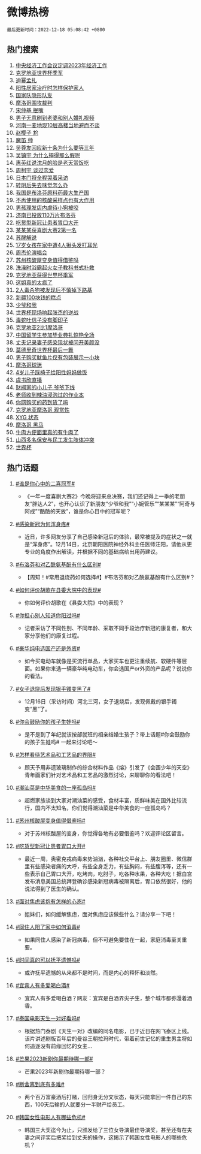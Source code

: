 # 微博热榜

`最后更新时间：2022-12-18 05:08:42 +0800`

## 热门搜索

1. [中央经济工作会议定调2023年经济工作](https://m.weibo.cn/search?containerid=100103type%3D1%26t%3D10%26q%3D%23%E4%B8%AD%E5%A4%AE%E7%BB%8F%E6%B5%8E%E5%B7%A5%E4%BD%9C%E4%BC%9A%E8%AE%AE%E5%AE%9A%E8%B0%832023%E5%B9%B4%E7%BB%8F%E6%B5%8E%E5%B7%A5%E4%BD%9C%23&stream_entry_id=51&isnewpage=1&extparam=seat%3D1%26pos%3D0%26c_type%3D51%26cate%3D10103%26dgr%3D0%26filter_type%3Drealtimehot%26display_time%3D1671311320%26pre_seqid%3D1671311320766021431108&luicode=10000011&lfid=106003type%253D25%2526t%253D3%2526disable_hot%253D1%2526filter_type%253Drealtimehot)
1. [克罗地亚世界杯季军](https://m.weibo.cn/search?containerid=100103type%3D1%26t%3D10%26q%3D%23%E5%85%8B%E7%BD%97%E5%9C%B0%E4%BA%9A%E4%B8%96%E7%95%8C%E6%9D%AF%E5%AD%A3%E5%86%9B%23&stream_entry_id=31&isnewpage=1&extparam=seat%3D1%26filter_type%3Drealtimehot%26c_type%3D31%26band_rank%3D1%26cate%3D5001%26dgr%3D0%26lcate%3D5001%26pos%3D0%26realpos%3D1%26q%3D%2523%25E5%2585%258B%25E7%25BD%2597%25E5%259C%25B0%25E4%25BA%259A%25E4%25B8%2596%25E7%2595%258C%25E6%259D%25AF%25E5%25AD%25A3%25E5%2586%259B%2523%26flag%3D16%26display_time%3D1671311320%26pre_seqid%3D1671311320766021431108&luicode=10000011&lfid=106003type%253D25%2526t%253D3%2526disable_hot%253D1%2526filter_type%253Drealtimehot)
1. [迪幂孟扎](https://m.weibo.cn/search?containerid=100103type%3D1%26t%3D10%26q%3D%E8%BF%AA%E5%B9%82%E5%AD%9F%E6%89%8E&stream_entry_id=31&isnewpage=1&extparam=seat%3D1%26filter_type%3Drealtimehot%26c_type%3D31%26band_rank%3D2%26cate%3D5001%26dgr%3D0%26lcate%3D5001%26pos%3D1%26realpos%3D2%26q%3D%25E8%25BF%25AA%25E5%25B9%2582%25E5%25AD%259F%25E6%2589%258E%26flag%3D16%26display_time%3D1671311320%26pre_seqid%3D1671311320766021431108&luicode=10000011&lfid=106003type%253D25%2526t%253D3%2526disable_hot%253D1%2526filter_type%253Drealtimehot)
1. [阳性居家治疗时怎样保护家人](https://m.weibo.cn/search?containerid=100103type%3D1%26t%3D10%26q%3D%23%E9%98%B3%E6%80%A7%E5%B1%85%E5%AE%B6%E6%B2%BB%E7%96%97%E6%97%B6%E6%80%8E%E6%A0%B7%E4%BF%9D%E6%8A%A4%E5%AE%B6%E4%BA%BA%23&stream_entry_id=31&isnewpage=1&extparam=seat%3D1%26filter_type%3Drealtimehot%26c_type%3D31%26band_rank%3D3%26cate%3D5001%26dgr%3D0%26lcate%3D5001%26pos%3D2%26realpos%3D3%26q%3D%2523%25E9%2598%25B3%25E6%2580%25A7%25E5%25B1%2585%25E5%25AE%25B6%25E6%25B2%25BB%25E7%2596%2597%25E6%2597%25B6%25E6%2580%258E%25E6%25A0%25B7%25E4%25BF%259D%25E6%258A%25A4%25E5%25AE%25B6%25E4%25BA%25BA%2523%26flag%3D0%26display_time%3D1671311320%26pre_seqid%3D1671311320766021431108&luicode=10000011&lfid=106003type%253D25%2526t%253D3%2526disable_hot%253D1%2526filter_type%253Drealtimehot)
1. [国家队隐形队友](https://m.weibo.cn/search?containerid=100103type%3D1%26t%3D10%26q%3D%23%E5%9B%BD%E5%AE%B6%E9%98%9F%E9%9A%90%E5%BD%A2%E9%98%9F%E5%8F%8B%23&stream_entry_id=31&isnewpage=1&extparam=seat%3D1%26filter_type%3Drealtimehot%26c_type%3D31%26band_rank%3D4%26cate%3D5001%26dgr%3D0%26lcate%3D5001%26pos%3D3%26topic_ad%3D1%26q%3D%2523%25E5%259B%25BD%25E5%25AE%25B6%25E9%2598%259F%25E9%259A%2590%25E5%25BD%25A2%25E9%2598%259F%25E5%258F%258B%2523%26adid%3D175313%26display_time%3D1671311320%26pre_seqid%3D1671311320766021431108&luicode=10000011&lfid=106003type%253D25%2526t%253D3%2526disable_hot%253D1%2526filter_type%253Drealtimehot)
1. [摩洛哥围攻裁判](https://m.weibo.cn/search?containerid=100103type%3D1%26t%3D10%26q%3D%E6%91%A9%E6%B4%9B%E5%93%A5%E5%9B%B4%E6%94%BB%E8%A3%81%E5%88%A4&stream_entry_id=31&isnewpage=1&extparam=seat%3D1%26filter_type%3Drealtimehot%26c_type%3D31%26band_rank%3D4%26cate%3D5001%26dgr%3D0%26lcate%3D5001%26pos%3D4%26realpos%3D4%26q%3D%25E6%2591%25A9%25E6%25B4%259B%25E5%2593%25A5%25E5%259B%25B4%25E6%2594%25BB%25E8%25A3%2581%25E5%2588%25A4%26flag%3D0%26display_time%3D1671311320%26pre_seqid%3D1671311320766021431108&luicode=10000011&lfid=106003type%253D25%2526t%253D3%2526disable_hot%253D1%2526filter_type%253Drealtimehot)
1. [宋仲基 抿嘴](https://m.weibo.cn/search?containerid=100103type%3D1%26t%3D10%26q%3D%E5%AE%8B%E4%BB%B2%E5%9F%BA+%E6%8A%BF%E5%98%B4&stream_entry_id=31&isnewpage=1&extparam=seat%3D1%26filter_type%3Drealtimehot%26c_type%3D31%26band_rank%3D5%26cate%3D5001%26dgr%3D0%26lcate%3D5001%26pos%3D5%26realpos%3D5%26q%3D%25E5%25AE%258B%25E4%25BB%25B2%25E5%259F%25BA%2520%25E6%258A%25BF%25E5%2598%25B4%26flag%3D0%26display_time%3D1671311320%26pre_seqid%3D1671311320766021431108&luicode=10000011&lfid=106003type%253D25%2526t%253D3%2526disable_hot%253D1%2526filter_type%253Drealtimehot)
1. [男子无意刷到老婆和别人婚礼视频](https://m.weibo.cn/search?containerid=100103type%3D1%26t%3D10%26q%3D%23%E7%94%B7%E5%AD%90%E6%97%A0%E6%84%8F%E5%88%B7%E5%88%B0%E8%80%81%E5%A9%86%E5%92%8C%E5%88%AB%E4%BA%BA%E5%A9%9A%E7%A4%BC%E8%A7%86%E9%A2%91%23&stream_entry_id=31&isnewpage=1&extparam=seat%3D1%26filter_type%3Drealtimehot%26c_type%3D31%26band_rank%3D6%26cate%3D5001%26dgr%3D0%26lcate%3D5001%26pos%3D6%26realpos%3D6%26q%3D%2523%25E7%2594%25B7%25E5%25AD%2590%25E6%2597%25A0%25E6%2584%258F%25E5%2588%25B7%25E5%2588%25B0%25E8%2580%2581%25E5%25A9%2586%25E5%2592%258C%25E5%2588%25AB%25E4%25BA%25BA%25E5%25A9%259A%25E7%25A4%25BC%25E8%25A7%2586%25E9%25A2%2591%2523%26flag%3D0%26display_time%3D1671311320%26pre_seqid%3D1671311320766021431108&luicode=10000011&lfid=106003type%253D25%2526t%253D3%2526disable_hot%253D1%2526filter_type%253Drealtimehot)
1. [河南一麦地现10层高楼当地避而不谈](https://m.weibo.cn/search?containerid=100103type%3D1%26t%3D10%26q%3D%23%E6%B2%B3%E5%8D%97%E4%B8%80%E9%BA%A6%E5%9C%B0%E7%8E%B010%E5%B1%82%E9%AB%98%E6%A5%BC%E5%BD%93%E5%9C%B0%E9%81%BF%E8%80%8C%E4%B8%8D%E8%B0%88%23&stream_entry_id=31&isnewpage=1&extparam=seat%3D1%26filter_type%3Drealtimehot%26c_type%3D31%26band_rank%3D7%26cate%3D5001%26dgr%3D0%26lcate%3D5001%26pos%3D7%26realpos%3D7%26q%3D%2523%25E6%25B2%25B3%25E5%258D%2597%25E4%25B8%2580%25E9%25BA%25A6%25E5%259C%25B0%25E7%258E%25B010%25E5%25B1%2582%25E9%25AB%2598%25E6%25A5%25BC%25E5%25BD%2593%25E5%259C%25B0%25E9%2581%25BF%25E8%2580%258C%25E4%25B8%258D%25E8%25B0%2588%2523%26flag%3D0%26display_time%3D1671311320%26pre_seqid%3D1671311320766021431108&luicode=10000011&lfid=106003type%253D25%2526t%253D3%2526disable_hot%253D1%2526filter_type%253Drealtimehot)
1. [赵樱子 尬](https://m.weibo.cn/search?containerid=100103type%3D1%26t%3D10%26q%3D%E8%B5%B5%E6%A8%B1%E5%AD%90+%E5%B0%AC&stream_entry_id=31&isnewpage=1&extparam=seat%3D1%26filter_type%3Drealtimehot%26c_type%3D31%26band_rank%3D8%26cate%3D5001%26dgr%3D0%26lcate%3D5001%26pos%3D8%26realpos%3D8%26q%3D%25E8%25B5%25B5%25E6%25A8%25B1%25E5%25AD%2590%2520%25E5%25B0%25AC%26flag%3D16%26display_time%3D1671311320%26pre_seqid%3D1671311320766021431108&luicode=10000011&lfid=106003type%253D25%2526t%253D3%2526disable_hot%253D1%2526filter_type%253Drealtimehot)
1. [魔笛 帅](https://m.weibo.cn/search?containerid=100103type%3D1%26t%3D10%26q%3D%E9%AD%94%E7%AC%9B+%E5%B8%85&stream_entry_id=31&isnewpage=1&extparam=seat%3D1%26filter_type%3Drealtimehot%26c_type%3D31%26band_rank%3D9%26cate%3D5001%26dgr%3D0%26lcate%3D5001%26pos%3D9%26realpos%3D9%26q%3D%25E9%25AD%2594%25E7%25AC%259B%2520%25E5%25B8%2585%26flag%3D0%26display_time%3D1671311320%26pre_seqid%3D1671311320766021431108&luicode=10000011&lfid=106003type%253D25%2526t%253D3%2526disable_hot%253D1%2526filter_type%253Drealtimehot)
1. [吴尊友回应新十条为什么要等三年](https://m.weibo.cn/search?containerid=100103type%3D1%26t%3D10%26q%3D%23%E5%90%B4%E5%B0%8A%E5%8F%8B%E5%9B%9E%E5%BA%94%E6%96%B0%E5%8D%81%E6%9D%A1%E4%B8%BA%E4%BB%80%E4%B9%88%E8%A6%81%E7%AD%89%E4%B8%89%E5%B9%B4%23&stream_entry_id=31&isnewpage=1&extparam=seat%3D1%26filter_type%3Drealtimehot%26c_type%3D31%26band_rank%3D10%26cate%3D5001%26dgr%3D0%26lcate%3D5001%26pos%3D10%26realpos%3D10%26q%3D%2523%25E5%2590%25B4%25E5%25B0%258A%25E5%258F%258B%25E5%259B%259E%25E5%25BA%2594%25E6%2596%25B0%25E5%258D%2581%25E6%259D%25A1%25E4%25B8%25BA%25E4%25BB%2580%25E4%25B9%2588%25E8%25A6%2581%25E7%25AD%2589%25E4%25B8%2589%25E5%25B9%25B4%2523%26flag%3D0%26display_time%3D1671311320%26pre_seqid%3D1671311320766021431108&luicode=10000011&lfid=106003type%253D25%2526t%253D3%2526disable_hot%253D1%2526filter_type%253Drealtimehot)
1. [吴镇宇 为什么摔得那么假呢](https://m.weibo.cn/search?containerid=100103type%3D1%26t%3D10%26q%3D%E5%90%B4%E9%95%87%E5%AE%87+%E4%B8%BA%E4%BB%80%E4%B9%88%E6%91%94%E5%BE%97%E9%82%A3%E4%B9%88%E5%81%87%E5%91%A2&stream_entry_id=31&isnewpage=1&extparam=seat%3D1%26filter_type%3Drealtimehot%26c_type%3D31%26band_rank%3D11%26cate%3D5001%26dgr%3D0%26lcate%3D5001%26pos%3D11%26realpos%3D11%26q%3D%25E5%2590%25B4%25E9%2595%2587%25E5%25AE%2587%2520%25E4%25B8%25BA%25E4%25BB%2580%25E4%25B9%2588%25E6%2591%2594%25E5%25BE%2597%25E9%2582%25A3%25E4%25B9%2588%25E5%2581%2587%25E5%2591%25A2%26flag%3D0%26display_time%3D1671311320%26pre_seqid%3D1671311320766021431108&luicode=10000011&lfid=106003type%253D25%2526t%253D3%2526disable_hot%253D1%2526filter_type%253Drealtimehot)
1. [惠英红说沈月的脸是老天赏饭吃](https://m.weibo.cn/search?containerid=100103type%3D1%26t%3D10%26q%3D%23%E6%83%A0%E8%8B%B1%E7%BA%A2%E8%AF%B4%E6%B2%88%E6%9C%88%E7%9A%84%E8%84%B8%E6%98%AF%E8%80%81%E5%A4%A9%E8%B5%8F%E9%A5%AD%E5%90%83%23&stream_entry_id=31&isnewpage=1&extparam=seat%3D1%26filter_type%3Drealtimehot%26c_type%3D31%26band_rank%3D12%26cate%3D5001%26dgr%3D0%26lcate%3D5001%26pos%3D12%26realpos%3D12%26q%3D%2523%25E6%2583%25A0%25E8%258B%25B1%25E7%25BA%25A2%25E8%25AF%25B4%25E6%25B2%2588%25E6%259C%2588%25E7%259A%2584%25E8%2584%25B8%25E6%2598%25AF%25E8%2580%2581%25E5%25A4%25A9%25E8%25B5%258F%25E9%25A5%25AD%25E5%2590%2583%2523%26flag%3D0%26display_time%3D1671311320%26pre_seqid%3D1671311320766021431108&luicode=10000011&lfid=106003type%253D25%2526t%253D3%2526disable_hot%253D1%2526filter_type%253Drealtimehot)
1. [周柯宇 谈过恋爱](https://m.weibo.cn/search?containerid=100103type%3D1%26t%3D10%26q%3D%E5%91%A8%E6%9F%AF%E5%AE%87+%E8%B0%88%E8%BF%87%E6%81%8B%E7%88%B1&stream_entry_id=31&isnewpage=1&extparam=seat%3D1%26filter_type%3Drealtimehot%26c_type%3D31%26band_rank%3D13%26cate%3D5001%26dgr%3D0%26lcate%3D5001%26pos%3D13%26realpos%3D13%26q%3D%25E5%2591%25A8%25E6%259F%25AF%25E5%25AE%2587%2520%25E8%25B0%2588%25E8%25BF%2587%25E6%2581%258B%25E7%2588%25B1%26flag%3D0%26display_time%3D1671311320%26pre_seqid%3D1671311320766021431108&luicode=10000011&lfid=106003type%253D25%2526t%253D3%2526disable_hot%253D1%2526filter_type%253Drealtimehot)
1. [日本门将全程哭着采访](https://m.weibo.cn/search?containerid=100103type%3D1%26t%3D10%26q%3D%23%E6%97%A5%E6%9C%AC%E9%97%A8%E5%B0%86%E5%85%A8%E7%A8%8B%E5%93%AD%E7%9D%80%E9%87%87%E8%AE%BF%23&stream_entry_id=31&isnewpage=1&extparam=seat%3D1%26filter_type%3Drealtimehot%26c_type%3D31%26band_rank%3D14%26cate%3D5001%26dgr%3D0%26lcate%3D5001%26pos%3D14%26realpos%3D14%26q%3D%2523%25E6%2597%25A5%25E6%259C%25AC%25E9%2597%25A8%25E5%25B0%2586%25E5%2585%25A8%25E7%25A8%258B%25E5%2593%25AD%25E7%259D%2580%25E9%2587%2587%25E8%25AE%25BF%2523%26flag%3D0%26display_time%3D1671311320%26pre_seqid%3D1671311320766021431108&luicode=10000011&lfid=106003type%253D25%2526t%253D3%2526disable_hot%253D1%2526filter_type%253Drealtimehot)
1. [转阴后失去味觉怎么办](https://m.weibo.cn/search?containerid=100103type%3D1%26t%3D10%26q%3D%23%E8%BD%AC%E9%98%B4%E5%90%8E%E5%A4%B1%E5%8E%BB%E5%91%B3%E8%A7%89%E6%80%8E%E4%B9%88%E5%8A%9E%23&stream_entry_id=31&isnewpage=1&extparam=seat%3D1%26filter_type%3Drealtimehot%26c_type%3D31%26band_rank%3D15%26cate%3D5001%26dgr%3D0%26lcate%3D5001%26pos%3D15%26realpos%3D15%26q%3D%2523%25E8%25BD%25AC%25E9%2598%25B4%25E5%2590%258E%25E5%25A4%25B1%25E5%258E%25BB%25E5%2591%25B3%25E8%25A7%2589%25E6%2580%258E%25E4%25B9%2588%25E5%258A%259E%2523%26flag%3D2%26display_time%3D1671311320%26pre_seqid%3D1671311320766021431108&luicode=10000011&lfid=106003type%253D25%2526t%253D3%2526disable_hot%253D1%2526filter_type%253Drealtimehot)
1. [我国是布洛芬原料药最大生产国](https://m.weibo.cn/search?containerid=100103type%3D1%26t%3D10%26q%3D%23%E6%88%91%E5%9B%BD%E6%98%AF%E5%B8%83%E6%B4%9B%E8%8A%AC%E5%8E%9F%E6%96%99%E8%8D%AF%E6%9C%80%E5%A4%A7%E7%94%9F%E4%BA%A7%E5%9B%BD%23&stream_entry_id=31&isnewpage=1&extparam=seat%3D1%26filter_type%3Drealtimehot%26c_type%3D31%26band_rank%3D16%26cate%3D5001%26dgr%3D0%26lcate%3D5001%26pos%3D16%26realpos%3D16%26q%3D%2523%25E6%2588%2591%25E5%259B%25BD%25E6%2598%25AF%25E5%25B8%2583%25E6%25B4%259B%25E8%258A%25AC%25E5%258E%259F%25E6%2596%2599%25E8%258D%25AF%25E6%259C%2580%25E5%25A4%25A7%25E7%2594%259F%25E4%25BA%25A7%25E5%259B%25BD%2523%26flag%3D0%26display_time%3D1671311320%26pre_seqid%3D1671311320766021431108&luicode=10000011&lfid=106003type%253D25%2526t%253D3%2526disable_hot%253D1%2526filter_type%253Drealtimehot)
1. [不再使用的核酸采样点也有大作用](https://m.weibo.cn/search?containerid=100103type%3D1%26t%3D10%26q%3D%23%E4%B8%8D%E5%86%8D%E4%BD%BF%E7%94%A8%E7%9A%84%E6%A0%B8%E9%85%B8%E9%87%87%E6%A0%B7%E7%82%B9%E4%B9%9F%E6%9C%89%E5%A4%A7%E4%BD%9C%E7%94%A8%23&stream_entry_id=31&isnewpage=1&extparam=seat%3D1%26filter_type%3Drealtimehot%26c_type%3D31%26band_rank%3D17%26cate%3D5001%26dgr%3D0%26lcate%3D5001%26pos%3D17%26realpos%3D17%26q%3D%2523%25E4%25B8%258D%25E5%2586%258D%25E4%25BD%25BF%25E7%2594%25A8%25E7%259A%2584%25E6%25A0%25B8%25E9%2585%25B8%25E9%2587%2587%25E6%25A0%25B7%25E7%2582%25B9%25E4%25B9%259F%25E6%259C%2589%25E5%25A4%25A7%25E4%25BD%259C%25E7%2594%25A8%2523%26flag%3D0%26display_time%3D1671311320%26pre_seqid%3D1671311320766021431108&luicode=10000011&lfid=106003type%253D25%2526t%253D3%2526disable_hot%253D1%2526filter_type%253Drealtimehot)
1. [男孩理发店内虐待小狗被咬](https://m.weibo.cn/search?containerid=100103type%3D1%26t%3D10%26q%3D%23%E7%94%B7%E5%AD%A9%E7%90%86%E5%8F%91%E5%BA%97%E5%86%85%E8%99%90%E5%BE%85%E5%B0%8F%E7%8B%97%E8%A2%AB%E5%92%AC%23&stream_entry_id=31&isnewpage=1&extparam=seat%3D1%26filter_type%3Drealtimehot%26c_type%3D31%26band_rank%3D18%26cate%3D5001%26dgr%3D0%26lcate%3D5001%26pos%3D18%26realpos%3D18%26q%3D%2523%25E7%2594%25B7%25E5%25AD%25A9%25E7%2590%2586%25E5%258F%2591%25E5%25BA%2597%25E5%2586%2585%25E8%2599%2590%25E5%25BE%2585%25E5%25B0%258F%25E7%258B%2597%25E8%25A2%25AB%25E5%2592%25AC%2523%26flag%3D0%26display_time%3D1671311320%26pre_seqid%3D1671311320766021431108&luicode=10000011&lfid=106003type%253D25%2526t%253D3%2526disable_hot%253D1%2526filter_type%253Drealtimehot)
1. [济南已投放110万片布洛芬](https://m.weibo.cn/search?containerid=100103type%3D1%26t%3D10%26q%3D%23%E6%B5%8E%E5%8D%97%E5%B7%B2%E6%8A%95%E6%94%BE110%E4%B8%87%E7%89%87%E5%B8%83%E6%B4%9B%E8%8A%AC%23&stream_entry_id=31&isnewpage=1&extparam=seat%3D1%26filter_type%3Drealtimehot%26c_type%3D31%26band_rank%3D19%26cate%3D5001%26dgr%3D0%26lcate%3D5001%26pos%3D19%26realpos%3D19%26q%3D%2523%25E6%25B5%258E%25E5%258D%2597%25E5%25B7%25B2%25E6%258A%2595%25E6%2594%25BE110%25E4%25B8%2587%25E7%2589%2587%25E5%25B8%2583%25E6%25B4%259B%25E8%258A%25AC%2523%26flag%3D0%26display_time%3D1671311320%26pre_seqid%3D1671311320766021431108&luicode=10000011&lfid=106003type%253D25%2526t%253D3%2526disable_hot%253D1%2526filter_type%253Drealtimehot)
1. [吃货型新冠让患者胃口大开](https://m.weibo.cn/search?containerid=100103type%3D1%26t%3D10%26q%3D%23%E5%90%83%E8%B4%A7%E5%9E%8B%E6%96%B0%E5%86%A0%E8%AE%A9%E6%82%A3%E8%80%85%E8%83%83%E5%8F%A3%E5%A4%A7%E5%BC%80%23&stream_entry_id=31&isnewpage=1&extparam=seat%3D1%26filter_type%3Drealtimehot%26c_type%3D31%26band_rank%3D20%26cate%3D5001%26dgr%3D0%26lcate%3D5001%26pos%3D20%26realpos%3D20%26q%3D%2523%25E5%2590%2583%25E8%25B4%25A7%25E5%259E%258B%25E6%2596%25B0%25E5%2586%25A0%25E8%25AE%25A9%25E6%2582%25A3%25E8%2580%2585%25E8%2583%2583%25E5%258F%25A3%25E5%25A4%25A7%25E5%25BC%2580%2523%26flag%3D1%26display_time%3D1671311320%26pre_seqid%3D1671311320766021431108&luicode=10000011&lfid=106003type%253D25%2526t%253D3%2526disable_hot%253D1%2526filter_type%253Drealtimehot)
1. [某某某获喜剧大赛2第一名](https://m.weibo.cn/search?containerid=100103type%3D1%26t%3D10%26q%3D%23%E6%9F%90%E6%9F%90%E6%9F%90%E8%8E%B7%E5%96%9C%E5%89%A7%E5%A4%A7%E8%B5%9B2%E7%AC%AC%E4%B8%80%E5%90%8D%23&stream_entry_id=31&isnewpage=1&extparam=seat%3D1%26filter_type%3Drealtimehot%26c_type%3D31%26band_rank%3D21%26cate%3D5001%26dgr%3D0%26lcate%3D5001%26pos%3D21%26realpos%3D21%26q%3D%2523%25E6%259F%2590%25E6%259F%2590%25E6%259F%2590%25E8%258E%25B7%25E5%2596%259C%25E5%2589%25A7%25E5%25A4%25A7%25E8%25B5%259B2%25E7%25AC%25AC%25E4%25B8%2580%25E5%2590%258D%2523%26flag%3D0%26display_time%3D1671311320%26pre_seqid%3D1671311320766021431108&luicode=10000011&lfid=106003type%253D25%2526t%253D3%2526disable_hot%253D1%2526filter_type%253Drealtimehot)
1. [苏醒解说](https://m.weibo.cn/search?containerid=100103type%3D1%26t%3D10%26q%3D%E8%8B%8F%E9%86%92%E8%A7%A3%E8%AF%B4&stream_entry_id=31&isnewpage=1&extparam=seat%3D1%26filter_type%3Drealtimehot%26c_type%3D31%26band_rank%3D22%26cate%3D5001%26dgr%3D0%26lcate%3D5001%26pos%3D22%26realpos%3D22%26q%3D%25E8%258B%258F%25E9%2586%2592%25E8%25A7%25A3%25E8%25AF%25B4%26flag%3D0%26display_time%3D1671311320%26pre_seqid%3D1671311320766021431108&luicode=10000011&lfid=106003type%253D25%2526t%253D3%2526disable_hot%253D1%2526filter_type%253Drealtimehot)
1. [17岁女孩在家中遭4人揪头发打耳光](https://m.weibo.cn/search?containerid=100103type%3D1%26t%3D10%26q%3D%2317%E5%B2%81%E5%A5%B3%E5%AD%A9%E5%9C%A8%E5%AE%B6%E4%B8%AD%E9%81%AD4%E4%BA%BA%E6%8F%AA%E5%A4%B4%E5%8F%91%E6%89%93%E8%80%B3%E5%85%89%23&stream_entry_id=31&isnewpage=1&extparam=seat%3D1%26filter_type%3Drealtimehot%26c_type%3D31%26band_rank%3D23%26cate%3D5001%26dgr%3D0%26lcate%3D5001%26pos%3D23%26realpos%3D23%26q%3D%252317%25E5%25B2%2581%25E5%25A5%25B3%25E5%25AD%25A9%25E5%259C%25A8%25E5%25AE%25B6%25E4%25B8%25AD%25E9%2581%25AD4%25E4%25BA%25BA%25E6%258F%25AA%25E5%25A4%25B4%25E5%258F%2591%25E6%2589%2593%25E8%2580%25B3%25E5%2585%2589%2523%26flag%3D0%26display_time%3D1671311320%26pre_seqid%3D1671311320766021431108&luicode=10000011&lfid=106003type%253D25%2526t%253D3%2526disable_hot%253D1%2526filter_type%253Drealtimehot)
1. [周杰伦演唱会](https://m.weibo.cn/search?containerid=100103type%3D1%26t%3D10%26q%3D%23%E5%91%A8%E6%9D%B0%E4%BC%A6%E6%BC%94%E5%94%B1%E4%BC%9A%23&stream_entry_id=31&isnewpage=1&extparam=seat%3D1%26filter_type%3Drealtimehot%26c_type%3D31%26band_rank%3D24%26cate%3D5001%26dgr%3D0%26lcate%3D5001%26pos%3D24%26realpos%3D24%26q%3D%2523%25E5%2591%25A8%25E6%259D%25B0%25E4%25BC%25A6%25E6%25BC%2594%25E5%2594%25B1%25E4%25BC%259A%2523%26flag%3D0%26display_time%3D1671311320%26pre_seqid%3D1671311320766021431108&luicode=10000011&lfid=106003type%253D25%2526t%253D3%2526disable_hot%253D1%2526filter_type%253Drealtimehot)
1. [苏州核酸屋变身值得借鉴吗](https://m.weibo.cn/search?containerid=100103type%3D1%26t%3D10%26q%3D%23%E8%8B%8F%E5%B7%9E%E6%A0%B8%E9%85%B8%E5%B1%8B%E5%8F%98%E8%BA%AB%E5%80%BC%E5%BE%97%E5%80%9F%E9%89%B4%E5%90%97%23&stream_entry_id=31&isnewpage=1&extparam=seat%3D1%26filter_type%3Drealtimehot%26c_type%3D31%26band_rank%3D25%26cate%3D5001%26dgr%3D0%26lcate%3D5001%26pos%3D25%26realpos%3D25%26q%3D%2523%25E8%258B%258F%25E5%25B7%259E%25E6%25A0%25B8%25E9%2585%25B8%25E5%25B1%258B%25E5%258F%2598%25E8%25BA%25AB%25E5%2580%25BC%25E5%25BE%2597%25E5%2580%259F%25E9%2589%25B4%25E5%2590%2597%2523%26flag%3D0%26display_time%3D1671311320%26pre_seqid%3D1671311320766021431108&luicode=10000011&lfid=106003type%253D25%2526t%253D3%2526disable_hot%253D1%2526filter_type%253Drealtimehot)
1. [洗澡时浴霸起火女子教科书式扑救](https://m.weibo.cn/search?containerid=100103type%3D1%26t%3D10%26q%3D%23%E6%B4%97%E6%BE%A1%E6%97%B6%E6%B5%B4%E9%9C%B8%E8%B5%B7%E7%81%AB%E5%A5%B3%E5%AD%90%E6%95%99%E7%A7%91%E4%B9%A6%E5%BC%8F%E6%89%91%E6%95%91%23&stream_entry_id=31&isnewpage=1&extparam=seat%3D1%26filter_type%3Drealtimehot%26c_type%3D31%26band_rank%3D26%26cate%3D5001%26dgr%3D0%26lcate%3D5001%26pos%3D26%26realpos%3D26%26q%3D%2523%25E6%25B4%2597%25E6%25BE%25A1%25E6%2597%25B6%25E6%25B5%25B4%25E9%259C%25B8%25E8%25B5%25B7%25E7%2581%25AB%25E5%25A5%25B3%25E5%25AD%2590%25E6%2595%2599%25E7%25A7%2591%25E4%25B9%25A6%25E5%25BC%258F%25E6%2589%2591%25E6%2595%2591%2523%26flag%3D0%26display_time%3D1671311320%26pre_seqid%3D1671311320766021431108&luicode=10000011&lfid=106003type%253D25%2526t%253D3%2526disable_hot%253D1%2526filter_type%253Drealtimehot)
1. [克罗地亚获得世界杯季军](https://m.weibo.cn/search?containerid=100103type%3D1%26t%3D10%26q%3D%23%E5%85%8B%E7%BD%97%E5%9C%B0%E4%BA%9A%E8%8E%B7%E5%BE%97%E4%B8%96%E7%95%8C%E6%9D%AF%E5%AD%A3%E5%86%9B%23&stream_entry_id=31&isnewpage=1&extparam=seat%3D1%26filter_type%3Drealtimehot%26c_type%3D31%26band_rank%3D27%26cate%3D5001%26dgr%3D0%26lcate%3D5001%26pos%3D27%26realpos%3D27%26q%3D%2523%25E5%2585%258B%25E7%25BD%2597%25E5%259C%25B0%25E4%25BA%259A%25E8%258E%25B7%25E5%25BE%2597%25E4%25B8%2596%25E7%2595%258C%25E6%259D%25AF%25E5%25AD%25A3%25E5%2586%259B%2523%26flag%3D0%26display_time%3D1671311320%26pre_seqid%3D1671311320766021431108&luicode=10000011&lfid=106003type%253D25%2526t%253D3%2526disable_hot%253D1%2526filter_type%253Drealtimehot)
1. [这姐真的太疯了](https://m.weibo.cn/search?containerid=100103type%3D1%26t%3D10%26q%3D%E8%BF%99%E5%A7%90%E7%9C%9F%E7%9A%84%E5%A4%AA%E7%96%AF%E4%BA%86&stream_entry_id=31&isnewpage=1&extparam=seat%3D1%26filter_type%3Drealtimehot%26c_type%3D31%26band_rank%3D28%26cate%3D5001%26dgr%3D0%26lcate%3D5001%26pos%3D28%26realpos%3D28%26q%3D%25E8%25BF%2599%25E5%25A7%2590%25E7%259C%259F%25E7%259A%2584%25E5%25A4%25AA%25E7%2596%25AF%25E4%25BA%2586%26flag%3D0%26display_time%3D1671311320%26pre_seqid%3D1671311320766021431108&luicode=10000011&lfid=106003type%253D25%2526t%253D3%2526disable_hot%253D1%2526filter_type%253Drealtimehot)
1. [2人毒杀狗被发现后不慎掉下路基](https://m.weibo.cn/search?containerid=100103type%3D1%26t%3D10%26q%3D%232%E4%BA%BA%E6%AF%92%E6%9D%80%E7%8B%97%E8%A2%AB%E5%8F%91%E7%8E%B0%E5%90%8E%E4%B8%8D%E6%85%8E%E6%8E%89%E4%B8%8B%E8%B7%AF%E5%9F%BA%23&stream_entry_id=31&isnewpage=1&extparam=seat%3D1%26filter_type%3Drealtimehot%26c_type%3D31%26band_rank%3D29%26cate%3D5001%26dgr%3D0%26lcate%3D5001%26pos%3D29%26realpos%3D29%26q%3D%25232%25E4%25BA%25BA%25E6%25AF%2592%25E6%259D%2580%25E7%258B%2597%25E8%25A2%25AB%25E5%258F%2591%25E7%258E%25B0%25E5%2590%258E%25E4%25B8%258D%25E6%2585%258E%25E6%258E%2589%25E4%25B8%258B%25E8%25B7%25AF%25E5%259F%25BA%2523%26flag%3D0%26display_time%3D1671311320%26pre_seqid%3D1671311320766021431108&luicode=10000011&lfid=106003type%253D25%2526t%253D3%2526disable_hot%253D1%2526filter_type%253Drealtimehot)
1. [新疆100块钱的糕点](https://m.weibo.cn/search?containerid=100103type%3D1%26t%3D10%26q%3D%23%E6%96%B0%E7%96%86100%E5%9D%97%E9%92%B1%E7%9A%84%E7%B3%95%E7%82%B9%23&stream_entry_id=31&isnewpage=1&extparam=seat%3D1%26filter_type%3Drealtimehot%26c_type%3D31%26band_rank%3D30%26cate%3D5001%26dgr%3D0%26lcate%3D5001%26pos%3D30%26realpos%3D30%26q%3D%2523%25E6%2596%25B0%25E7%2596%2586100%25E5%259D%2597%25E9%2592%25B1%25E7%259A%2584%25E7%25B3%2595%25E7%2582%25B9%2523%26flag%3D0%26display_time%3D1671311320%26pre_seqid%3D1671311320766021431108&luicode=10000011&lfid=106003type%253D25%2526t%253D3%2526disable_hot%253D1%2526filter_type%253Drealtimehot)
1. [少爷和我](https://m.weibo.cn/search?containerid=100103type%3D1%26t%3D10%26q%3D%23%E5%B0%91%E7%88%B7%E5%92%8C%E6%88%91%23&stream_entry_id=31&isnewpage=1&extparam=seat%3D1%26filter_type%3Drealtimehot%26c_type%3D31%26band_rank%3D31%26cate%3D5001%26dgr%3D0%26lcate%3D5001%26pos%3D31%26realpos%3D31%26q%3D%2523%25E5%25B0%2591%25E7%2588%25B7%25E5%2592%258C%25E6%2588%2591%2523%26flag%3D0%26display_time%3D1671311320%26pre_seqid%3D1671311320766021431108&luicode=10000011&lfid=106003type%253D25%2526t%253D3%2526disable_hot%253D1%2526filter_type%253Drealtimehot)
1. [世界杯现场响起张杰的逆战](https://m.weibo.cn/search?containerid=100103type%3D1%26t%3D10%26q%3D%23%E4%B8%96%E7%95%8C%E6%9D%AF%E7%8E%B0%E5%9C%BA%E5%93%8D%E8%B5%B7%E5%BC%A0%E6%9D%B0%E7%9A%84%E9%80%86%E6%88%98%23&stream_entry_id=31&isnewpage=1&extparam=seat%3D1%26filter_type%3Drealtimehot%26c_type%3D31%26band_rank%3D32%26cate%3D5001%26dgr%3D0%26lcate%3D5001%26pos%3D32%26realpos%3D32%26q%3D%2523%25E4%25B8%2596%25E7%2595%258C%25E6%259D%25AF%25E7%258E%25B0%25E5%259C%25BA%25E5%2593%258D%25E8%25B5%25B7%25E5%25BC%25A0%25E6%259D%25B0%25E7%259A%2584%25E9%2580%2586%25E6%2588%2598%2523%26flag%3D0%26display_time%3D1671311320%26pre_seqid%3D1671311320766021431108&luicode=10000011&lfid=106003type%253D25%2526t%253D3%2526disable_hot%253D1%2526filter_type%253Drealtimehot)
1. [毒蛇吐信子没有脚印子](https://m.weibo.cn/search?containerid=100103type%3D1%26t%3D10%26q%3D%23%E6%AF%92%E8%9B%87%E5%90%90%E4%BF%A1%E5%AD%90%E6%B2%A1%E6%9C%89%E8%84%9A%E5%8D%B0%E5%AD%90%23&stream_entry_id=31&isnewpage=1&extparam=seat%3D1%26filter_type%3Drealtimehot%26c_type%3D31%26band_rank%3D33%26cate%3D5001%26dgr%3D0%26lcate%3D5001%26pos%3D33%26realpos%3D33%26q%3D%2523%25E6%25AF%2592%25E8%259B%2587%25E5%2590%2590%25E4%25BF%25A1%25E5%25AD%2590%25E6%25B2%25A1%25E6%259C%2589%25E8%2584%259A%25E5%258D%25B0%25E5%25AD%2590%2523%26flag%3D0%26display_time%3D1671311320%26pre_seqid%3D1671311320766021431108&luicode=10000011&lfid=106003type%253D25%2526t%253D3%2526disable_hot%253D1%2526filter_type%253Drealtimehot)
1. [克罗地亚2比1摩洛哥](https://m.weibo.cn/search?containerid=100103type%3D1%26t%3D10%26q%3D%23%E5%85%8B%E7%BD%97%E5%9C%B0%E4%BA%9A2%E6%AF%941%E6%91%A9%E6%B4%9B%E5%93%A5%23&stream_entry_id=31&isnewpage=1&extparam=seat%3D1%26filter_type%3Drealtimehot%26c_type%3D31%26band_rank%3D34%26cate%3D5001%26dgr%3D0%26lcate%3D5001%26pos%3D34%26realpos%3D34%26q%3D%2523%25E5%2585%258B%25E7%25BD%2597%25E5%259C%25B0%25E4%25BA%259A2%25E6%25AF%25941%25E6%2591%25A9%25E6%25B4%259B%25E5%2593%25A5%2523%26flag%3D0%26display_time%3D1671311320%26pre_seqid%3D1671311320766021431108&luicode=10000011&lfid=106003type%253D25%2526t%253D3%2526disable_hot%253D1%2526filter_type%253Drealtimehot)
1. [中国留学生参加毕业典礼惊艳全场](https://m.weibo.cn/search?containerid=100103type%3D1%26t%3D10%26q%3D%23%E4%B8%AD%E5%9B%BD%E7%95%99%E5%AD%A6%E7%94%9F%E5%8F%82%E5%8A%A0%E6%AF%95%E4%B8%9A%E5%85%B8%E7%A4%BC%E6%83%8A%E8%89%B3%E5%85%A8%E5%9C%BA%23&stream_entry_id=31&isnewpage=1&extparam=seat%3D1%26filter_type%3Drealtimehot%26c_type%3D31%26band_rank%3D35%26cate%3D5001%26dgr%3D0%26lcate%3D5001%26pos%3D35%26realpos%3D35%26q%3D%2523%25E4%25B8%25AD%25E5%259B%25BD%25E7%2595%2599%25E5%25AD%25A6%25E7%2594%259F%25E5%258F%2582%25E5%258A%25A0%25E6%25AF%2595%25E4%25B8%259A%25E5%2585%25B8%25E7%25A4%25BC%25E6%2583%258A%25E8%2589%25B3%25E5%2585%25A8%25E5%259C%25BA%2523%26flag%3D0%26display_time%3D1671311320%26pre_seqid%3D1671311320766021431108&luicode=10000011&lfid=106003type%253D25%2526t%253D3%2526disable_hot%253D1%2526filter_type%253Drealtimehot)
1. [丈夫记录妻子感染现状被问开美颜没](https://m.weibo.cn/search?containerid=100103type%3D1%26t%3D10%26q%3D%23%E4%B8%88%E5%A4%AB%E8%AE%B0%E5%BD%95%E5%A6%BB%E5%AD%90%E6%84%9F%E6%9F%93%E7%8E%B0%E7%8A%B6%E8%A2%AB%E9%97%AE%E5%BC%80%E7%BE%8E%E9%A2%9C%E6%B2%A1%23&stream_entry_id=31&isnewpage=1&extparam=seat%3D1%26filter_type%3Drealtimehot%26c_type%3D31%26band_rank%3D36%26cate%3D5001%26dgr%3D0%26lcate%3D5001%26pos%3D36%26realpos%3D36%26q%3D%2523%25E4%25B8%2588%25E5%25A4%25AB%25E8%25AE%25B0%25E5%25BD%2595%25E5%25A6%25BB%25E5%25AD%2590%25E6%2584%259F%25E6%259F%2593%25E7%258E%25B0%25E7%258A%25B6%25E8%25A2%25AB%25E9%2597%25AE%25E5%25BC%2580%25E7%25BE%258E%25E9%25A2%259C%25E6%25B2%25A1%2523%26flag%3D0%26display_time%3D1671311320%26pre_seqid%3D1671311320766021431108&luicode=10000011&lfid=106003type%253D25%2526t%253D3%2526disable_hot%253D1%2526filter_type%253Drealtimehot)
1. [莫德里奇世界杯最后一舞](https://m.weibo.cn/search?containerid=100103type%3D1%26t%3D10%26q%3D%23%E8%8E%AB%E5%BE%B7%E9%87%8C%E5%A5%87%E4%B8%96%E7%95%8C%E6%9D%AF%E6%9C%80%E5%90%8E%E4%B8%80%E8%88%9E%23&stream_entry_id=31&isnewpage=1&extparam=seat%3D1%26filter_type%3Drealtimehot%26c_type%3D31%26band_rank%3D37%26cate%3D5001%26dgr%3D0%26lcate%3D5001%26pos%3D37%26realpos%3D37%26q%3D%2523%25E8%258E%25AB%25E5%25BE%25B7%25E9%2587%258C%25E5%25A5%2587%25E4%25B8%2596%25E7%2595%258C%25E6%259D%25AF%25E6%259C%2580%25E5%2590%258E%25E4%25B8%2580%25E8%2588%259E%2523%26flag%3D0%26display_time%3D1671311320%26pre_seqid%3D1671311320766021431108&luicode=10000011&lfid=106003type%253D25%2526t%253D3%2526disable_hot%253D1%2526filter_type%253Drealtimehot)
1. [男子购买鱿鱼片仅有包装展示一小块](https://m.weibo.cn/search?containerid=100103type%3D1%26t%3D10%26q%3D%23%E7%94%B7%E5%AD%90%E8%B4%AD%E4%B9%B0%E9%B1%BF%E9%B1%BC%E7%89%87%E4%BB%85%E6%9C%89%E5%8C%85%E8%A3%85%E5%B1%95%E7%A4%BA%E4%B8%80%E5%B0%8F%E5%9D%97%23&stream_entry_id=31&isnewpage=1&extparam=seat%3D1%26filter_type%3Drealtimehot%26c_type%3D31%26band_rank%3D38%26cate%3D5001%26dgr%3D0%26lcate%3D5001%26pos%3D38%26realpos%3D38%26q%3D%2523%25E7%2594%25B7%25E5%25AD%2590%25E8%25B4%25AD%25E4%25B9%25B0%25E9%25B1%25BF%25E9%25B1%25BC%25E7%2589%2587%25E4%25BB%2585%25E6%259C%2589%25E5%258C%2585%25E8%25A3%2585%25E5%25B1%2595%25E7%25A4%25BA%25E4%25B8%2580%25E5%25B0%258F%25E5%259D%2597%2523%26flag%3D0%26display_time%3D1671311320%26pre_seqid%3D1671311320766021431108&luicode=10000011&lfid=106003type%253D25%2526t%253D3%2526disable_hot%253D1%2526filter_type%253Drealtimehot)
1. [摩洛哥球迷](https://m.weibo.cn/search?containerid=100103type%3D1%26t%3D10%26q%3D%23%E6%91%A9%E6%B4%9B%E5%93%A5%E7%90%83%E8%BF%B7%23&stream_entry_id=31&isnewpage=1&extparam=seat%3D1%26filter_type%3Drealtimehot%26c_type%3D31%26band_rank%3D39%26cate%3D5001%26dgr%3D0%26lcate%3D5001%26pos%3D39%26realpos%3D39%26q%3D%2523%25E6%2591%25A9%25E6%25B4%259B%25E5%2593%25A5%25E7%2590%2583%25E8%25BF%25B7%2523%26flag%3D0%26display_time%3D1671311320%26pre_seqid%3D1671311320766021431108&luicode=10000011&lfid=106003type%253D25%2526t%253D3%2526disable_hot%253D1%2526filter_type%253Drealtimehot)
1. [4岁儿子踩椅子给阳性妈妈做饭](https://m.weibo.cn/search?containerid=100103type%3D1%26t%3D10%26q%3D%234%E5%B2%81%E5%84%BF%E5%AD%90%E8%B8%A9%E6%A4%85%E5%AD%90%E7%BB%99%E9%98%B3%E6%80%A7%E5%A6%88%E5%A6%88%E5%81%9A%E9%A5%AD%23&stream_entry_id=31&isnewpage=1&extparam=seat%3D1%26filter_type%3Drealtimehot%26c_type%3D31%26band_rank%3D40%26cate%3D5001%26dgr%3D0%26lcate%3D5001%26pos%3D40%26realpos%3D40%26q%3D%25234%25E5%25B2%2581%25E5%2584%25BF%25E5%25AD%2590%25E8%25B8%25A9%25E6%25A4%2585%25E5%25AD%2590%25E7%25BB%2599%25E9%2598%25B3%25E6%2580%25A7%25E5%25A6%2588%25E5%25A6%2588%25E5%2581%259A%25E9%25A5%25AD%2523%26flag%3D0%26display_time%3D1671311320%26pre_seqid%3D1671311320766021431108&luicode=10000011&lfid=106003type%253D25%2526t%253D3%2526disable_hot%253D1%2526filter_type%253Drealtimehot)
1. [虞书欣直播](https://m.weibo.cn/search?containerid=100103type%3D1%26t%3D10%26q%3D%23%E8%99%9E%E4%B9%A6%E6%AC%A3%E7%9B%B4%E6%92%AD%23&stream_entry_id=31&isnewpage=1&extparam=seat%3D1%26filter_type%3Drealtimehot%26c_type%3D31%26band_rank%3D41%26cate%3D5001%26dgr%3D0%26lcate%3D5001%26pos%3D41%26realpos%3D41%26q%3D%2523%25E8%2599%259E%25E4%25B9%25A6%25E6%25AC%25A3%25E7%259B%25B4%25E6%2592%25AD%2523%26flag%3D0%26display_time%3D1671311320%26pre_seqid%3D1671311320766021431108&luicode=10000011&lfid=106003type%253D25%2526t%253D3%2526disable_hot%253D1%2526filter_type%253Drealtimehot)
1. [财阀家的小儿子 爷爷下线](https://m.weibo.cn/search?containerid=100103type%3D1%26t%3D10%26q%3D%E8%B4%A2%E9%98%80%E5%AE%B6%E7%9A%84%E5%B0%8F%E5%84%BF%E5%AD%90+%E7%88%B7%E7%88%B7%E4%B8%8B%E7%BA%BF&stream_entry_id=31&isnewpage=1&extparam=seat%3D1%26filter_type%3Drealtimehot%26c_type%3D31%26band_rank%3D42%26cate%3D5001%26dgr%3D0%26lcate%3D5001%26pos%3D42%26realpos%3D42%26q%3D%25E8%25B4%25A2%25E9%2598%2580%25E5%25AE%25B6%25E7%259A%2584%25E5%25B0%258F%25E5%2584%25BF%25E5%25AD%2590%2520%25E7%2588%25B7%25E7%2588%25B7%25E4%25B8%258B%25E7%25BA%25BF%26flag%3D0%26display_time%3D1671311320%26pre_seqid%3D1671311320766021431108&luicode=10000011&lfid=106003type%253D25%2526t%253D3%2526disable_hot%253D1%2526filter_type%253Drealtimehot)
1. [老师收到辣油浸泡过的作业本](https://m.weibo.cn/search?containerid=100103type%3D1%26t%3D10%26q%3D%23%E8%80%81%E5%B8%88%E6%94%B6%E5%88%B0%E8%BE%A3%E6%B2%B9%E6%B5%B8%E6%B3%A1%E8%BF%87%E7%9A%84%E4%BD%9C%E4%B8%9A%E6%9C%AC%23&stream_entry_id=31&isnewpage=1&extparam=seat%3D1%26filter_type%3Drealtimehot%26c_type%3D31%26band_rank%3D43%26cate%3D5001%26dgr%3D0%26lcate%3D5001%26pos%3D43%26realpos%3D43%26q%3D%2523%25E8%2580%2581%25E5%25B8%2588%25E6%2594%25B6%25E5%2588%25B0%25E8%25BE%25A3%25E6%25B2%25B9%25E6%25B5%25B8%25E6%25B3%25A1%25E8%25BF%2587%25E7%259A%2584%25E4%25BD%259C%25E4%25B8%259A%25E6%259C%25AC%2523%26flag%3D0%26display_time%3D1671311320%26pre_seqid%3D1671311320766021431108&luicode=10000011&lfid=106003type%253D25%2526t%253D3%2526disable_hot%253D1%2526filter_type%253Drealtimehot)
1. [你网购买的药到货了吗](https://m.weibo.cn/search?containerid=100103type%3D1%26t%3D10%26q%3D%23%E4%BD%A0%E7%BD%91%E8%B4%AD%E4%B9%B0%E7%9A%84%E8%8D%AF%E5%88%B0%E8%B4%A7%E4%BA%86%E5%90%97%23&stream_entry_id=31&isnewpage=1&extparam=seat%3D1%26filter_type%3Drealtimehot%26c_type%3D31%26band_rank%3D44%26cate%3D5001%26dgr%3D0%26lcate%3D5001%26pos%3D44%26realpos%3D44%26q%3D%2523%25E4%25BD%25A0%25E7%25BD%2591%25E8%25B4%25AD%25E4%25B9%25B0%25E7%259A%2584%25E8%258D%25AF%25E5%2588%25B0%25E8%25B4%25A7%25E4%25BA%2586%25E5%2590%2597%2523%26flag%3D0%26display_time%3D1671311320%26pre_seqid%3D1671311320766021431108&luicode=10000011&lfid=106003type%253D25%2526t%253D3%2526disable_hot%253D1%2526filter_type%253Drealtimehot)
1. [克罗地亚摩洛哥 观赏性](https://m.weibo.cn/search?containerid=100103type%3D1%26t%3D10%26q%3D%E5%85%8B%E7%BD%97%E5%9C%B0%E4%BA%9A%E6%91%A9%E6%B4%9B%E5%93%A5+%E8%A7%82%E8%B5%8F%E6%80%A7&stream_entry_id=31&isnewpage=1&extparam=seat%3D1%26filter_type%3Drealtimehot%26c_type%3D31%26band_rank%3D45%26cate%3D5001%26dgr%3D0%26lcate%3D5001%26pos%3D45%26realpos%3D45%26q%3D%25E5%2585%258B%25E7%25BD%2597%25E5%259C%25B0%25E4%25BA%259A%25E6%2591%25A9%25E6%25B4%259B%25E5%2593%25A5%2520%25E8%25A7%2582%25E8%25B5%258F%25E6%2580%25A7%26flag%3D0%26display_time%3D1671311320%26pre_seqid%3D1671311320766021431108&luicode=10000011&lfid=106003type%253D25%2526t%253D3%2526disable_hot%253D1%2526filter_type%253Drealtimehot)
1. [XYG 状态](https://m.weibo.cn/search?containerid=100103type%3D1%26t%3D10%26q%3DXYG+%E7%8A%B6%E6%80%81&stream_entry_id=31&isnewpage=1&extparam=seat%3D1%26filter_type%3Drealtimehot%26c_type%3D31%26band_rank%3D46%26cate%3D5001%26dgr%3D0%26lcate%3D5001%26pos%3D46%26realpos%3D46%26q%3DXYG%2520%25E7%258A%25B6%25E6%2580%2581%26flag%3D0%26display_time%3D1671311320%26pre_seqid%3D1671311320766021431108&luicode=10000011&lfid=106003type%253D25%2526t%253D3%2526disable_hot%253D1%2526filter_type%253Drealtimehot)
1. [摩洛哥 黑马](https://m.weibo.cn/search?containerid=100103type%3D1%26t%3D10%26q%3D%E6%91%A9%E6%B4%9B%E5%93%A5+%E9%BB%91%E9%A9%AC&stream_entry_id=31&isnewpage=1&extparam=seat%3D1%26filter_type%3Drealtimehot%26c_type%3D31%26band_rank%3D47%26cate%3D5001%26dgr%3D0%26lcate%3D5001%26pos%3D47%26realpos%3D47%26q%3D%25E6%2591%25A9%25E6%25B4%259B%25E5%2593%25A5%2520%25E9%25BB%2591%25E9%25A9%25AC%26flag%3D0%26display_time%3D1671311320%26pre_seqid%3D1671311320766021431108&luicode=10000011&lfid=106003type%253D25%2526t%253D3%2526disable_hot%253D1%2526filter_type%253Drealtimehot)
1. [牛肉方便面里真的有牛肉了](https://m.weibo.cn/search?containerid=100103type%3D1%26t%3D10%26q%3D%23%E7%89%9B%E8%82%89%E6%96%B9%E4%BE%BF%E9%9D%A2%E9%87%8C%E7%9C%9F%E7%9A%84%E6%9C%89%E7%89%9B%E8%82%89%E4%BA%86%23&stream_entry_id=31&isnewpage=1&extparam=seat%3D1%26filter_type%3Drealtimehot%26c_type%3D31%26band_rank%3D48%26cate%3D5001%26dgr%3D0%26lcate%3D5001%26pos%3D48%26realpos%3D48%26q%3D%2523%25E7%2589%259B%25E8%2582%2589%25E6%2596%25B9%25E4%25BE%25BF%25E9%259D%25A2%25E9%2587%258C%25E7%259C%259F%25E7%259A%2584%25E6%259C%2589%25E7%2589%259B%25E8%2582%2589%25E4%25BA%2586%2523%26flag%3D0%26display_time%3D1671311320%26pre_seqid%3D1671311320766021431108&luicode=10000011&lfid=106003type%253D25%2526t%253D3%2526disable_hot%253D1%2526filter_type%253Drealtimehot)
1. [山西多名保安与民工发生肢体冲突](https://m.weibo.cn/search?containerid=100103type%3D1%26t%3D10%26q%3D%23%E5%B1%B1%E8%A5%BF%E5%A4%9A%E5%90%8D%E4%BF%9D%E5%AE%89%E4%B8%8E%E6%B0%91%E5%B7%A5%E5%8F%91%E7%94%9F%E8%82%A2%E4%BD%93%E5%86%B2%E7%AA%81%23&stream_entry_id=31&isnewpage=1&extparam=seat%3D1%26filter_type%3Drealtimehot%26c_type%3D31%26band_rank%3D49%26cate%3D5001%26dgr%3D0%26lcate%3D5001%26pos%3D49%26realpos%3D49%26q%3D%2523%25E5%25B1%25B1%25E8%25A5%25BF%25E5%25A4%259A%25E5%2590%258D%25E4%25BF%259D%25E5%25AE%2589%25E4%25B8%258E%25E6%25B0%2591%25E5%25B7%25A5%25E5%258F%2591%25E7%2594%259F%25E8%2582%25A2%25E4%25BD%2593%25E5%2586%25B2%25E7%25AA%2581%2523%26flag%3D1%26display_time%3D1671311320%26pre_seqid%3D1671311320766021431108&luicode=10000011&lfid=106003type%253D25%2526t%253D3%2526disable_hot%253D1%2526filter_type%253Drealtimehot)
1. [世界杯](https://m.weibo.cn/search?containerid=100103type%3D1%26t%3D10%26q%3D%E4%B8%96%E7%95%8C%E6%9D%AF&stream_entry_id=31&isnewpage=1&extparam=seat%3D1%26filter_type%3Drealtimehot%26c_type%3D31%26band_rank%3D50%26cate%3D5001%26dgr%3D0%26lcate%3D5001%26pos%3D50%26realpos%3D50%26q%3D%25E4%25B8%2596%25E7%2595%258C%25E6%259D%25AF%26flag%3D0%26display_time%3D1671311320%26pre_seqid%3D1671311320766021431108&luicode=10000011&lfid=106003type%253D25%2526t%253D3%2526disable_hot%253D1%2526filter_type%253Drealtimehot)

## 热门话题

1. [#谁是你心中的二喜冠军#](https://m.weibo.cn/search?containerid=231522type%3D1%26t%3D10%26q%3D%23%E8%B0%81%E6%98%AF%E4%BD%A0%E5%BF%83%E4%B8%AD%E7%9A%84%E4%BA%8C%E5%96%9C%E5%86%A0%E5%86%9B%23&stream_entry_id=128&isnewpage=1&extparam=seat%3D1%26c_type%3D128%26cate%3D5004%26dgr%3D0%26unitid%3D1671271295845%26pos%3D1-0-0%26lcate%3D5004%26display_time%3D1671311322%26pre_seqid%3D167131038380392407368&luicode=10000011&lfid=231648_-_4)
    - 《一年一度喜剧大赛2》今晚将迎来总决赛，我们还记得上一季的老朋友“胖达人2”，也开心认识了新朋友“少爷和我”“小婉管乐”“某某某”“阿奇与阿成”“酷酷的天放”，谁是你心目中的冠军呢？

1. [#感染新冠为何浑身疼#](https://m.weibo.cn/search?containerid=231522type%3D1%26t%3D10%26q%3D%23%E6%84%9F%E6%9F%93%E6%96%B0%E5%86%A0%E4%B8%BA%E4%BD%95%E6%B5%91%E8%BA%AB%E7%96%BC%23&stream_entry_id=128&isnewpage=1&extparam=seat%3D1%26c_type%3D128%26cate%3D5004%26dgr%3D0%26unitid%3D1671232895153%26pos%3D1-0-1%26lcate%3D5004%26display_time%3D1671311322%26pre_seqid%3D167131038380392407368&luicode=10000011&lfid=231648_-_4)
    - 近日，许多网友分享了自己感染新冠后的体验，最常被提及的症状之一就是“浑身疼”。12月14日，北京朝阳医院神经外科主任医师汪阳，请他从更专业的角度作出解读，并根据不同的基础病给出用药建议。

1. [#布洛芬和对乙酰氨基酚有什么区别#](https://m.weibo.cn/search?containerid=231522type%3D1%26t%3D10%26q%3D%23%E5%B8%83%E6%B4%9B%E8%8A%AC%E5%92%8C%E5%AF%B9%E4%B9%99%E9%85%B0%E6%B0%A8%E5%9F%BA%E9%85%9A%E6%9C%89%E4%BB%80%E4%B9%88%E5%8C%BA%E5%88%AB%23&stream_entry_id=128&isnewpage=1&extparam=seat%3D1%26c_type%3D128%26cate%3D5004%26dgr%3D0%26unitid%3D1671188215672%26pos%3D1-0-2%26lcate%3D5004%26display_time%3D1671311322%26pre_seqid%3D167131038380392407368&luicode=10000011&lfid=231648_-_4)
    - 【周知！#常用退烧药如何选择#】#布洛芬和对乙酰氨基酚有什么区别#？

1. [#如何评价胡歌在县委大院中的表现#](https://m.weibo.cn/search?containerid=231522type%3D1%26t%3D10%26q%3D%23%E5%A6%82%E4%BD%95%E8%AF%84%E4%BB%B7%E8%83%A1%E6%AD%8C%E5%9C%A8%E5%8E%BF%E5%A7%94%E5%A4%A7%E9%99%A2%E4%B8%AD%E7%9A%84%E8%A1%A8%E7%8E%B0%23&stream_entry_id=128&isnewpage=1&extparam=seat%3D1%26c_type%3D128%26cate%3D5004%26dgr%3D0%26unitid%3D1671145904398%26pos%3D1-0-3%26lcate%3D5004%26display_time%3D1671311322%26pre_seqid%3D167131038380392407368&luicode=10000011&lfid=231648_-_4)
    - 你如何评价胡歌在《县委大院》中的表现？

1. [#你担心别人知道你阳过吗#](https://m.weibo.cn/search?containerid=231522type%3D1%26t%3D10%26q%3D%23%E4%BD%A0%E6%8B%85%E5%BF%83%E5%88%AB%E4%BA%BA%E7%9F%A5%E9%81%93%E4%BD%A0%E9%98%B3%E8%BF%87%E5%90%97%23&stream_entry_id=128&isnewpage=1&extparam=seat%3D1%26c_type%3D128%26cate%3D5004%26dgr%3D0%26unitid%3D1671197830611%26pos%3D1-0-4%26lcate%3D5004%26display_time%3D1671311322%26pre_seqid%3D167131038380392407368&luicode=10000011&lfid=231648_-_4)
    - 记者采访了不同性别、不同年龄、采取不同手段治疗新冠的康复者，和大家分享他们的康复过程。

1. [#豪华纯电选国产还是外资#](https://m.weibo.cn/search?containerid=231522type%3D1%26t%3D10%26q%3D%23%E8%B1%AA%E5%8D%8E%E7%BA%AF%E7%94%B5%E9%80%89%E5%9B%BD%E4%BA%A7%E8%BF%98%E6%98%AF%E5%A4%96%E8%B5%84%23&stream_entry_id=128&isnewpage=1&extparam=seat%3D1%26c_type%3D128%26cate%3D5004%26dgr%3D0%26unitid%3D1671174406409%26pos%3D1-0-5%26lcate%3D5004%26display_time%3D1671311322%26pre_seqid%3D167131038380392407368&luicode=10000011&lfid=231648_-_4)
    - 如今买电动车就像是买流行单品，大家买车也更注重续航、软硬件等层面。如果你来选一辆豪华纯电动车，你会选国产or外资的产品呢？说说你的看法。

1. [#女子退烧后发现银手镯变黑了#](https://m.weibo.cn/search?containerid=231522type%3D1%26t%3D10%26q%3D%23%E5%A5%B3%E5%AD%90%E9%80%80%E7%83%A7%E5%90%8E%E5%8F%91%E7%8E%B0%E9%93%B6%E6%89%8B%E9%95%AF%E5%8F%98%E9%BB%91%E4%BA%86%23&stream_entry_id=128&isnewpage=1&extparam=seat%3D1%26c_type%3D128%26cate%3D5004%26dgr%3D0%26unitid%3D1671200531190%26pos%3D1-0-6%26lcate%3D5004%26display_time%3D1671311322%26pre_seqid%3D167131038380392407368&luicode=10000011&lfid=231648_-_4)
    - 12月16日（采访时间）河北三河，女子退烧后，发现佩戴的银手镯变“黑”了。

1. [#你会鼓励你的孩子生娃吗#](https://m.weibo.cn/search?containerid=231522type%3D1%26t%3D10%26q%3D%23%E4%BD%A0%E4%BC%9A%E9%BC%93%E5%8A%B1%E4%BD%A0%E7%9A%84%E5%AD%A9%E5%AD%90%E7%94%9F%E5%A8%83%E5%90%97%23&stream_entry_id=128&isnewpage=1&extparam=seat%3D1%26c_type%3D128%26cate%3D5004%26dgr%3D0%26unitid%3D1671210414249%26pos%3D1-0-7%26lcate%3D5004%26display_time%3D1671311322%26pre_seqid%3D167131038380392407368&luicode=10000011&lfid=231648_-_4)
    - 是不是到了年纪就该按部就班的相亲结婚生孩子？带上话题#你会鼓励你的孩子生娃吗# 一起来讨论吧～

1. [#怎样看待艺术品和工艺品的界限#](https://m.weibo.cn/search?containerid=231522type%3D1%26t%3D10%26q%3D%23%E6%80%8E%E6%A0%B7%E7%9C%8B%E5%BE%85%E8%89%BA%E6%9C%AF%E5%93%81%E5%92%8C%E5%B7%A5%E8%89%BA%E5%93%81%E7%9A%84%E7%95%8C%E9%99%90%23&stream_entry_id=128&isnewpage=1&extparam=seat%3D1%26c_type%3D128%26cate%3D5004%26dgr%3D0%26unitid%3D1671265606262%26pos%3D1-0-8%26lcate%3D5004%26display_time%3D1671311322%26pre_seqid%3D167131038380392407368&luicode=10000011&lfid=231648_-_4)
    - 顾天予用非遗玻璃制作的综合材料作品《熔》引发了《会画少年的天空》青年画家们针对艺术品和工艺品的激烈讨论，来聊聊你的看法吧！

1. [#潮汕菜是中华美食的一座孤岛吗#](https://m.weibo.cn/search?containerid=231522type%3D1%26t%3D10%26q%3D%23%E6%BD%AE%E6%B1%95%E8%8F%9C%E6%98%AF%E4%B8%AD%E5%8D%8E%E7%BE%8E%E9%A3%9F%E7%9A%84%E4%B8%80%E5%BA%A7%E5%AD%A4%E5%B2%9B%E5%90%97%23&stream_entry_id=128&isnewpage=1&extparam=seat%3D1%26c_type%3D128%26cate%3D5004%26dgr%3D0%26unitid%3D1671285691203%26pos%3D1-0-9%26lcate%3D5004%26display_time%3D1671311322%26pre_seqid%3D167131038380392407368&luicode=10000011&lfid=231648_-_4)
    - 超燃家族谈到大家对潮汕菜的感受，食材丰富，质鲜味美在国外比较流行，国内不太知名，你们觉得潮汕菜是中华美食的一座孤岛吗？

1. [#苏州核酸屋变身值得借鉴吗#](https://m.weibo.cn/search?containerid=231522type%3D1%26t%3D10%26q%3D%23%E8%8B%8F%E5%B7%9E%E6%A0%B8%E9%85%B8%E5%B1%8B%E5%8F%98%E8%BA%AB%E5%80%BC%E5%BE%97%E5%80%9F%E9%89%B4%E5%90%97%23&stream_entry_id=128&isnewpage=1&extparam=seat%3D1%26c_type%3D128%26cate%3D5004%26dgr%3D0%26unitid%3D1671288681511%26pos%3D1-0-10%26lcate%3D5004%26display_time%3D1671311322%26pre_seqid%3D167131038380392407368&luicode=10000011&lfid=231648_-_4)
    - 对于苏州核酸屋的变身，你觉得各地有必要借鉴吗？欢迎评论区留言。

1. [#吃货型新冠让患者胃口大开#](https://m.weibo.cn/search?containerid=231522type%3D1%26t%3D10%26q%3D%23%E5%90%83%E8%B4%A7%E5%9E%8B%E6%96%B0%E5%86%A0%E8%AE%A9%E6%82%A3%E8%80%85%E8%83%83%E5%8F%A3%E5%A4%A7%E5%BC%80%23&stream_entry_id=128&isnewpage=1&extparam=seat%3D1%26c_type%3D128%26cate%3D5004%26dgr%3D0%26unitid%3D1671285395757%26pos%3D1-0-11%26lcate%3D5004%26display_time%3D1671311322%26pre_seqid%3D167131038380392407368&luicode=10000011&lfid=231648_-_4)
    - 最近一周，奥密克戎病毒来势汹汹，各种社交平台上、朋友圈里、微信群里有些感染者痛的大呼，有些全身乏力，有些胸闷，有些腹泻等，还有一些表示自己胃口大开，吃烤肉，吃肘子，吃各种水果，各种大吃！据白宫发布消息美国总统拜登确诊感染新冠病毒被隔离后，胃口依然很好，他的说法得到了医生的确认。

1. [#面对焦虑该抱有怎样的心态#](https://m.weibo.cn/search?containerid=231522type%3D1%26t%3D10%26q%3D%23%E9%9D%A2%E5%AF%B9%E7%84%A6%E8%99%91%E8%AF%A5%E6%8A%B1%E6%9C%89%E6%80%8E%E6%A0%B7%E7%9A%84%E5%BF%83%E6%80%81%23&stream_entry_id=128&isnewpage=1&extparam=seat%3D1%26c_type%3D128%26cate%3D5004%26dgr%3D0%26unitid%3D1671187920539%26pos%3D1-0-12%26lcate%3D5004%26display_time%3D1671311322%26pre_seqid%3D167131038380392407368&luicode=10000011&lfid=231648_-_4)
    - 姐妹们，如何缓解焦虑，面对焦虑应该做些什么？请分享一下吧！

1. [#同住人阳了家中如何消毒#](https://m.weibo.cn/search?containerid=231522type%3D1%26t%3D10%26q%3D%23%E5%90%8C%E4%BD%8F%E4%BA%BA%E9%98%B3%E4%BA%86%E5%AE%B6%E4%B8%AD%E5%A6%82%E4%BD%95%E6%B6%88%E6%AF%92%23&stream_entry_id=128&isnewpage=1&extparam=seat%3D1%26c_type%3D128%26cate%3D5004%26dgr%3D0%26unitid%3D1671154904279%26pos%3D1-0-13%26lcate%3D5004%26display_time%3D1671311322%26pre_seqid%3D167131038380392407368&luicode=10000011&lfid=231648_-_4)
    - 如果同住人感染了新冠病毒，但不可避免要住在一起，家庭消毒至关重要。

1. [#时间真的可以抚平遗憾吗#](https://m.weibo.cn/search?containerid=231522type%3D1%26t%3D10%26q%3D%23%E6%97%B6%E9%97%B4%E7%9C%9F%E7%9A%84%E5%8F%AF%E4%BB%A5%E6%8A%9A%E5%B9%B3%E9%81%97%E6%86%BE%E5%90%97%23&stream_entry_id=128&isnewpage=1&extparam=seat%3D1%26c_type%3D128%26cate%3D5004%26dgr%3D0%26unitid%3D1671285398291%26pos%3D1-0-14%26lcate%3D5004%26display_time%3D1671311322%26pre_seqid%3D167131038380392407368&luicode=10000011&lfid=231648_-_4)
    - 或许抚平遗憾的从来都不是时间，而是内心的释怀和淡然。

1. [#宜宾人有多爱喝白酒#](https://m.weibo.cn/search?containerid=231522type%3D1%26t%3D10%26q%3D%23%E5%AE%9C%E5%AE%BE%E4%BA%BA%E6%9C%89%E5%A4%9A%E7%88%B1%E5%96%9D%E7%99%BD%E9%85%92%23&stream_entry_id=128&isnewpage=1&extparam=seat%3D1%26c_type%3D128%26cate%3D5004%26dgr%3D0%26unitid%3D1671171403980%26pos%3D1-0-15%26lcate%3D5004%26display_time%3D1671311322%26pre_seqid%3D167131038380392407368&luicode=10000011&lfid=231648_-_4)
    - 宜宾人有多爱喝白酒？网友：宜宾是白酒界尖子生，整个城市都弥漫着酒香。

1. [#泰国电影天生一对好看吗#](https://m.weibo.cn/search?containerid=231522type%3D1%26t%3D10%26q%3D%23%E6%B3%B0%E5%9B%BD%E7%94%B5%E5%BD%B1%E5%A4%A9%E7%94%9F%E4%B8%80%E5%AF%B9%E5%A5%BD%E7%9C%8B%E5%90%97%23&stream_entry_id=128&isnewpage=1&extparam=seat%3D1%26c_type%3D128%26cate%3D5004%26dgr%3D0%26unitid%3D1671198130866%26pos%3D1-0-16%26lcate%3D5004%26display_time%3D1671311322%26pre_seqid%3D167131038380392407368&luicode=10000011&lfid=231648_-_4)
    - 根据热门泰剧《天生一对》改编的同名电影，已于近日在网飞泰区上线。该片讲述剧版百年后的曼谷王朝拉玛时代，带着前世记忆的重生男主将如何追逐没有前缘回忆的女主...

1. [#芒果2023新剧你最期待哪一部#](https://m.weibo.cn/search?containerid=231522type%3D1%26t%3D10%26q%3D%23%E8%8A%92%E6%9E%9C2023%E6%96%B0%E5%89%A7%E4%BD%A0%E6%9C%80%E6%9C%9F%E5%BE%85%E5%93%AA%E4%B8%80%E9%83%A8%23&stream_entry_id=128&isnewpage=1&extparam=seat%3D1%26c_type%3D128%26cate%3D5004%26dgr%3D0%26unitid%3D1671249111082%26pos%3D1-0-17%26lcate%3D5004%26display_time%3D1671311322%26pre_seqid%3D167131038380392407368&luicode=10000011&lfid=231648_-_4)
    - 芒果2023年新剧你最期待哪一部？

1. [#断舍离到底有多难#](https://m.weibo.cn/search?containerid=231522type%3D1%26t%3D10%26q%3D%23%E6%96%AD%E8%88%8D%E7%A6%BB%E5%88%B0%E5%BA%95%E6%9C%89%E5%A4%9A%E9%9A%BE%23&stream_entry_id=128&isnewpage=1&extparam=seat%3D1%26c_type%3D128%26cate%3D5004%26dgr%3D0%26unitid%3D1671247339810%26pos%3D1-0-18%26lcate%3D5004%26display_time%3D1671311322%26pre_seqid%3D167131038380392407368&luicode=10000011&lfid=231648_-_4)
    - 两个百万富豪酒后打赌，回归身无分文状态，每天只能拿回一件自己的东西，100天后输的人就要分一半财产给员工。

1. [#韩国女性电影人有哪些危机#](https://m.weibo.cn/search?containerid=231522type%3D1%26t%3D10%26q%3D%23%E9%9F%A9%E5%9B%BD%E5%A5%B3%E6%80%A7%E7%94%B5%E5%BD%B1%E4%BA%BA%E6%9C%89%E5%93%AA%E4%BA%9B%E5%8D%B1%E6%9C%BA%23&stream_entry_id=128&isnewpage=1&extparam=seat%3D1%26c_type%3D128%26cate%3D5004%26dgr%3D0%26unitid%3D1671241011327%26pos%3D1-0-19%26lcate%3D5004%26display_time%3D1671311322%26pre_seqid%3D167131038380392407368&luicode=10000011&lfid=231648_-_4)
    - 韩国三大奖迄今为止，只颁发给了三位女导演最佳导演奖，甚至还有在夫妻之间评奖后把奖给到丈夫的操作，这揭示了韩国女性电影人的哪些危机？

